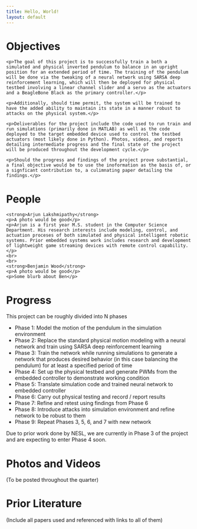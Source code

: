 ```yaml
---
title: Hello, World!
layout: default
---
```


<div id="Objectives" class="section">
    <h1>Objectives</h1>

    <p>The goal of this project is to successfully train a both a simulated and physical inverted pendulum to balance in an upright position for an extended period of time. The training of the pendulum will be done via the tweaking of a neural network using SARSA deep reinforcement learning, which will then be deployed for physical testbed involving a linear channel slider and a servo as the actuators and a BeagleBone Black as the primary controller.</p>

    <p>Additionally, should time permit, the system will be trained to have the added ability to maintain its state in a manner robust to attacks on the physical system.</p>

    <p>Deliverables for the project include the code used to run train and run simulations (primarily done in MATLAB) as well as the code deployed to the target embedded device used to control the testbed actuators (most likely done in Python). Photos, videos, and reports detailing intermediate progress and the final state of the project will be produced throughout the development cycle.</p>

    <p>Should the progress and findings of the project prove substantial, a final objective would be to use the inoformation as the basis of, or a signficant contribution to, a culimnating paper detailing the findings.</p>
</div>
<div id="People" class="section">
    <h1>People</h1>

    <strong>Arjun Lakshmipathy</strong>
    <p>A photo would be good</p>
    <p>Arjun is a first year M.S. student in the Computer Science Department. His research interests include modeling, control, and actuation proceses of both simulated and physical intelligent robotic systems. Prior embedded systems work includes research and development of lightweight game streaming devices with remote control capability.</p>
    <br>
    <br>
    <strong>Benjamin Wood</strong>
    <p>A photo would be good</p>
    <p>Some blurb about Ben</p>
</div>
<div id="Progress" class="section">
    <h1>Progress</h1>
    <p>This project can be roughly divided into N phases</p>
    <ul>
        <li>Phase 1: Model the motion of the pendulum in the simulation environment</li>
        <li>Phase 2: Replace the standard physical motion modeling with a neural network and train using SARSA deep reinforcement learning</li>
        <li>Phase 3: Train the network while running simulations to generate a network that produces desired behavior (in this case balancing the pendulum) for at least a specified period of time</li>
        <li>Phase 4: Set up the physical testbed and generate PWMs from the embedded controller to demonstrate working condition</li>
        <li>Phase 5: Translate simulation code and trained neural network to embedded controller</li>
        <li>Phase 6: Carry out physical testing and record / report results</li>
        <li>Phase 7: Refine and retest using findings from Phase 6</li>
        <li>Phase 8: Introduce attacks into simulation environment and refine network to be robust to them</li>
        <li>Phase 9: Repeat Phases 3, 5, 6, and 7 with new network</li>
    </ul>
    <p>Due to prior work done by NESL, we are currently in Phase 3 of the project and are expecting to enter Phase 4 soon.</p>
</div>
<div id="PhotosVideos" class="section">
    <h1>Photos and Videos</h1>
    <p>(To be posted throughout the quarter)</p>
</div>
<div id="Literature" class="section">
    <h1>Prior Literature</h1>
    <p>(Include all papers used and referenced with links to all of them)</p>
</div>



